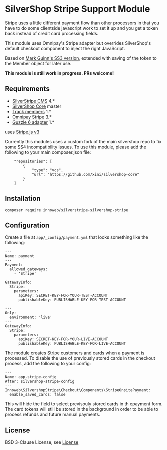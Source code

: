 # SilverShop Stripe Support Module

Stripe uses a little different payment flow than other processors in that you have to do some clientside javascript work to set it up and you get a token back instead of credit card processing fields.

This module uses Omnipay's Stripe adapter but overrides SilverShop's default checkout component to inject the right JavaScript.

Based on [Mark Guinn's SS3 version](https://github.com/markguinn/silvershop-stripe), extended with saving of the token to the Member object for later use.

**This module is still work in progress. PRs welcome!**

## Requirements

* [SilverStripe CMS](https://github.com/silverstripe/silverstripe-cms) 4.*
* [SilverShop Core](https://github.com/silvershop/silvershop-core/) master
* [Track members](https://github.com/gordonbanderson/silverstripe-track-member) 1.*
* [Omnipay Stripe](https://github.com/thephpleague/omnipay-stripe) 3.*
* [Guzzle 6 adapter](https://github.com/php-http/guzzle6-adapter) 1.*

uses [Stripe.js v3](https://stripe.com/docs/stripe-js) 

Currently this modules uses a custom fork of the main silvershop repo to fix some SS4 incompatibility issues. To use this module, please add the following to your main composer.json file:
```
    "repositories": [
        {
            "type": "vcs",
            "url": "https://github.com/xini/silvershop-core"
        }
    ]
```

## Installation

```
composer require innoweb/silverstripe-silvershop-stripe
```

## Configuration

Create a file at `app/_config/payment.yml` that looks something like the following:

```
---
Name: payment
---
Payment:
  allowed_gateways:
    - 'Stripe'

GatewayInfo:
  Stripe:
    parameters:
      apiKey: SECRET-KEY-FOR-YOUR-TEST-ACCOUNT
      publishableKey: PUBLISHABLE-KEY-FOR-TEST-ACCOUNT

---
Only:
  environment: 'live'
---
GatewayInfo:
  Stripe:
    parameters:
      apiKey: SECRET-KEY-FOR-YOUR-LIVE-ACCOUNT
      publishableKey: PUBLISHABLE-KEY-FOR-LIVE-ACCOUNT
```

The module creates Stripe customers and cards when a payment is processed. To disable the use of previously stored cards in the checkout process, add the following to your config:

```
---
Name: app-stripe-config
After: silvershop-stripe-config
---
Innoweb\SilvershopStripe\Checkout\Components\StripeOnsitePayment:
  enable_saved_cards: false
```

This will hide the field to select previsouly stored cards in th epayment form. The card tokens will still be stored in the background in order to be able to process refunds and future manual payments.

## License

BSD 3-Clause License, see [License](license.md)
